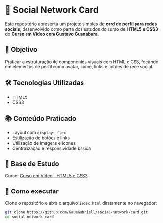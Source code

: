 # 📇 Social Network Card

Este repositório apresenta um projeto simples de **card de perfil para redes sociais**, desenvolvido como parte dos estudos do curso de **HTML5 e CSS3** do **Curso em Vídeo com Gustavo Guanabara**.

## 🎯 Objetivo

Praticar a estruturação de componentes visuais com HTML e CSS, focando em elementos de perfil como avatar, nome, links e botões de rede social.

## 🛠 Tecnologias Utilizadas

- HTML5
- CSS3

## 📚 Conteúdo Praticado

- Layout com `display: flex`
- Estilização de botões e links
- Utilização de imagens e ícones
- Centralização e responsividade básica

## 📘 Base de Estudo

Curso: [Curso em Vídeo - HTML5 e CSS3](https://www.cursoemvideo.com/)

## 🧪 Como executar

Clone o repositório e abra o arquivo `index.html` diretamente no navegador:

```bash
git clone https://github.com/KauaGabriell/social-network-card.git
cd social-network-card
